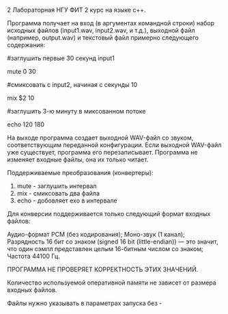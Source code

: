 2 Лабораторная НГУ ФИТ 2 курс на языке c++.

Программа получает на вход (в аргументах командной строки) набор исходных файлов (input1.wav, input2.wav, и т.д.), выходной файл (например, output.wav) и текстовый файл примерно следующего содержания:

#заглушить первые 30 секунд input1

mute 0 30

#смиксовать с input2, начиная с секунды 10

mix $2 10

#заглушить 3-ю минуту в миксованном потоке

echo 120 180



На выходе программа создает выходной WAV-файл со звуком, соответствующим переданной конфигурации. Если выходной WAV-файл уже существует, программа его перезаписывает. Программа не изменяет входные файлы, она их только читает.

Поддерживаемые преобразования (конвертеры):

1. mute - заглушить интервал
2. mix - смиксовать два файла
3. echo - добовляет ехо в интервале

Для конверсии поддерживается только следующий формат входных файлов:

Аудио-формат PCM (без кодирования);
Моно-звук (1 канал);
Разрядность 16 бит со знаком (signed 16 bit (little-endian)) — это значит, что один сэмпл представлен целым 16-битным числом со знаком;
Частота 44100 Гц.

ПРОГРАММА НЕ ПРОВЕРЯЕТ КОРРЕКТНОСТЬ ЭТИХ ЗНАЧЕНИЙ. 

Количество используемой оперативной памяти не зависет от размера входных файлов.

Файлы нужно указывать в параметрах запуска без -
